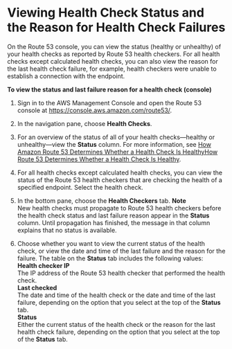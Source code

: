 # Viewing Health Check Status and the Reason for Health Check Failures<a name="health-checks-view-status"></a>

On the Route 53 console, you can view the status \(healthy or unhealthy\) of your health checks as reported by Route 53 health checkers\. For all health checks except calculated health checks, you can also view the reason for the last health check failure, for example, health checkers were unable to establish a connection with the endpoint\. <a name="health-checks-view-status-console-proc"></a>

**To view the status and last failure reason for a health check \(console\)**

1. Sign in to the AWS Management Console and open the Route 53 console at [https://console\.aws\.amazon\.com/route53/](https://console.aws.amazon.com/route53/)\.

1. In the navigation pane, choose **Health Checks**\.

1. For an overview of the status of all of your health checks—healthy or unhealthy—view the **Status** column\. For more information, see [How Amazon Route 53 Determines Whether a Health Check Is HealthyHow Route 53 Determines Whether a Health Check Is Healthy](dns-failover-determining-health-of-endpoints.md)\.

1. For all health checks except calculated health checks, you can view the status of the Route 53 health checkers that are checking the health of a specified endpoint\. Select the health check\.

1. In the bottom pane, choose the **Health Checkers** tab\.
**Note**  
New health checks must propagate to Route 53 health checkers before the health check status and last failure reason appear in the **Status** column\. Until propagation has finished, the message in that column explains that no status is available\.

1. Choose whether you want to view the current status of the health check, or view the date and time of the last failure and the reason for the failure\. The table on the **Status** tab includes the following values:  
**Health checker IP**  
The IP address of the Route 53 health checker that performed the health check\.  
**Last checked**  
The date and time of the health check or the date and time of the last failure, depending on the option that you select at the top of the **Status** tab\.  
**Status**  
Either the current status of the health check or the reason for the last health check failure, depending on the option that you select at the top of the **Status** tab\.